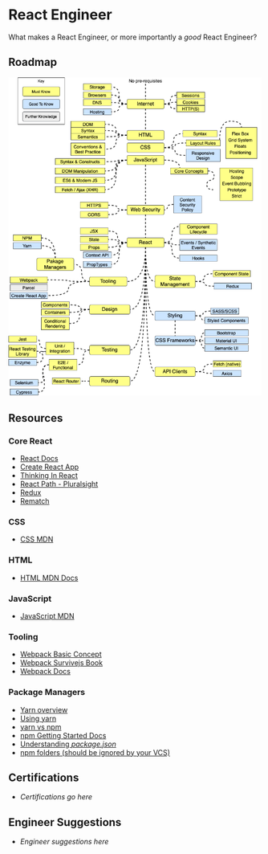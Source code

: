 # React Engineer

What makes a React Engineer, or more importantly a _good_ React Engineer?

## Roadmap

![alt text](../../assets/img/react_path.png "React Path")

## Resources
### Core React
  * [React Docs](https://reactjs.org/docs/getting-started.html)
  * [Create React App](https://github.com/facebook/create-react-app)
  * [Thinking In React](https://reactjs.org/docs/thinking-in-react.html)
  * [React Path - Pluralsight](https://www.pluralsight.com/paths/react)
  * [Redux](https://redux.js.org/introduction/getting-started)
  * [Rematch](https://rematch.gitbooks.io/rematch/)

### CSS 
  * [CSS MDN](https://developer.mozilla.org/en-US/docs/Learn/CSS/)

### HTML 
  * [HTML MDN Docs](https://developer.mozilla.org/en-US/docs/Learn/HTML)

### JavaScript
  * [JavaScript MDN](https://developer.mozilla.org/en-US/docs/Web/JavaScript#For_complete_beginners)

### Tooling
  * [Webpack Basic Concept](https://webpack.js.org/#write-your-code)
  * [Webpack Survivejs Book](https://survivejs.com/webpack/introduction/)
  * [Webpack Docs](https://webpack.js.org/configuration/)

### Package Managers
  * [Yarn overview](https://yarnpkg.com/en/docs/getting-started)
  * [Using yarn](https://yarnpkg.com/en/docs/usage)
  * [yarn vs npm](https://www.sitepoint.com/yarn-vs-npm/)
  * [npm Getting Started Docs](https://docs.npmjs.com/getting-started/what-is-npm)
  * [Understanding _package.json_](https://docs.npmjs.com/getting-started/using-a-package.json)
  * [npm folders (should be ignored by your VCS)](https://docs.npmjs.com/files/folders)
  

## Certifications
  * _Certifications go here_

## Engineer Suggestions
  * _Engineer suggestions here_
